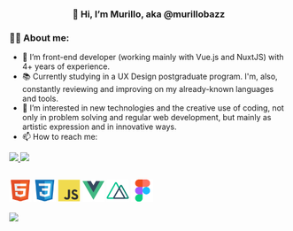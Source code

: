 <h3 align=center>👋 Hi, I’m Murillo, aka @murillobazz</h3>

### 🙋‍♂️ About me:

  - 💞️ I’m front-end developer (working mainly with Vue.js and NuxtJS) with 4+ years of experience.
  - 📚 Currently studying in a UX Design postgraduate program. I'm, also, constantly reviewing and improving on my already-known languages and tools. 
  - 👀 I’m interested in new technologies and the creative use of coding, not only in problem solving and regular web development, but mainly as artistic expression and in innovative ways.
  - 📫 How to reach me:
  
<div>
  <a href="https://www.linkedin.com/in/murillobazilio/"> <img src="https://img.shields.io/badge/LinkedIn-0077B5?style=for-the-badge&logo=linkedin&logoColor=white"> </a>
    <a href="mailto:murillobazilio@gmail.com"> <img src="https://img.shields.io/badge/Gmail-D14836?style=for-the-badge&logo=gmail&logoColor=white"> </a>
</div>

##


<div>
  <img height=40em width=40em src="https://raw.githubusercontent.com/devicons/devicon/master/icons/html5/html5-original.svg">
  <img height=40em width=40em src="https://raw.githubusercontent.com/devicons/devicon/master/icons/css3/css3-original.svg">
  <img height=40em width=40em src="https://raw.githubusercontent.com/devicons/devicon/master/icons/javascript/javascript-original.svg">
  <img height=40em width=40em src="https://raw.githubusercontent.com/devicons/devicon/master/icons/vuejs/vuejs-original.svg">
  <img height=40em width=40em src="https://raw.githubusercontent.com/devicons/devicon/master/icons/nuxtjs/nuxtjs-original.svg">
  <img height=40em width=40em src="https://raw.githubusercontent.com/devicons/devicon/master/icons/figma/figma-original.svg">
</div>
<br>
<div>
  <a href="https://www.linkedin.com/in/murillobazilio/">
  <img height=180em src="https://github-readme-stats.vercel.app/api/top-langs/?username=murillobazz&theme=tokyonight&border_radius=15px&layout=compact">
</div>
  
  
